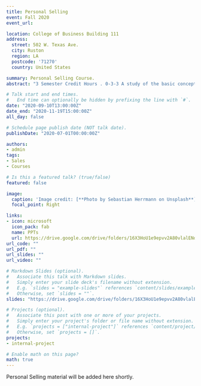 ```yaml
---
title: Personal Selling
event: Fall 2020
event_url: 

location: College of Business Building 111 	
address:
  street: 502 W. Texas Ave.
  city: Ruston
  region: LA
  postcode: '71270'
  country: United States

summary: Personal Selling Course.
abstract: "3 Semester Credit Hours . 0-3-3 A study of the basic concepts used in the selling process along with practical skills and presentation techniques necessary to be an effective salesperson.  LCCN:CMKT3203."

# Talk start and end times.
#   End time can optionally be hidden by prefixing the line with `#`.
date: "2020-09-10T13:00:00Z"
date_end: "2020-11-19T15:00:00Z"
all_day: false

# Schedule page publish date (NOT talk date).
publishDate: "2020-07-01T00:00:00Z"

authors: 
- admin
tags:
- Sales
- Courses

# Is this a featured talk? (true/false)
featured: false

image:
  caption: 'Image credit: [**Photo by Sebastian Herrmann on Unsplash**](https://unsplash.com/photos/NbtIDoFKGO8)'
  focal_point: Right

links:
- icon: microsoft
  icon_pack: fab
  name: PPTs
  url: https://drive.google.com/drive/folders/16X3HoU1e9epvv2A80vlalENd21BAiDAI?usp=sharing
url_code: ""
url_pdf: ""
url_slides: ""
url_video: ""

# Markdown Slides (optional).
#   Associate this talk with Markdown slides.
#   Simply enter your slide deck's filename without extension.
#   E.g. `slides = "example-slides"` references `content/slides/example-slides.md`.
#   Otherwise, set `slides = ""`.
slides: "https://drive.google.com/drive/folders/16X3HoU1e9epvv2A80vlalENd21BAiDAI?usp=sharing"

# Projects (optional).
#   Associate this post with one or more of your projects.
#   Simply enter your project's folder or file name without extension.
#   E.g. `projects = ["internal-project"]` references `content/project/deep-learning/index.md`.
#   Otherwise, set `projects = []`.
projects:
- internal-project

# Enable math on this page?
math: true
---
```


Personal Selling material will be added here shortly. 
